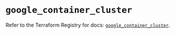 # `google_container_cluster`

Refer to the Terraform Registry for docs: [`google_container_cluster`](https://registry.terraform.io/providers/hashicorp/google/6.14.1/docs/resources/container_cluster).
